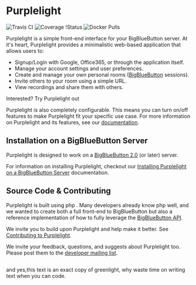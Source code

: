 # Purplelight

![Travis CI](https://travis-ci.org/bigbluebutton/greenlight.svg?branch=master)
![Coverage
!Status](https://coveralls.io/repos/github/bigbluebutton/greenlight/badge.svg?branch=master)
![Docker Pulls](https://img.shields.io/docker/pulls/bigbluebutton/greenlight.svg)

Purplelight is a simple front-end interface for your BigBlueButton server. At it's heart, Purplelight provides a minimalistic web-based application that allows users to:

  * Signup/Login with Google, Office365, or through the application itself.
  * Manage your account settings and user preferences.
  * Create and manage your own personal rooms ([BigBlueButton](https://github.com/bigbluebutton/bigbluebutton) sessions).
  * Invite others to your room using a simple URL.
  * View recordings and share them with others.

Interested? Try Purplelight out

Purplelight is also completely configurable. This means you can turn on/off features to make Purplelight fit your specific use case. For more information on Purplelight and its features, see our [documentation](https://github.com/BelalQuamar/Purplelight/wiki).

## Installation on a BigBlueButton Server

Purplelight is designed to work on a [BigBlueButton 2.0](https://github.com/bigbluebutton/bigbluebutton) (or later) server.

For information on installing Purplelight, checkout our [Installing Purplelight on a BigBlueButton Server](https://github.com/BelalQuamar/Purplelight/wiki#installing-on-a-bigbluebutton-server) documentation.

## Source Code & Contributing

Purplelight is built using php . Many developers already know php well, and we wanted to create both a full front-end to BigBlueButton but also a reference implementation of how to fully leverage the [BigBlueButton API](http://docs.bigbluebutton.org/dev/api.html).

We invite you to build upon Purplelight and help make it better. See [Contributing to Purplelight](https://github.com/BelalQuamar/Purplelight/wiki#contributing-to-bigbluebutton).

We invite your feedback, questions, and suggests about Purplelight too. Please post them to the [developer mailing list](https://groups.google.com/g/purplelight).
##
and yes,this text is an exact copy of greenlight, why waste time on writing text when you can code.
